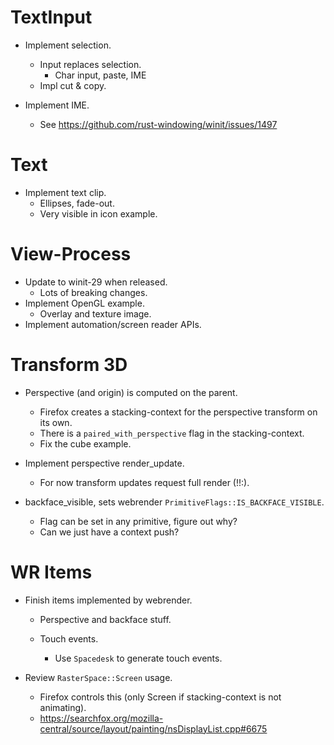 # TextInput

* Implement selection.
    - Input replaces selection.
        - Char input, paste, IME
    - Impl cut & copy.

* Implement IME.
    - See https://github.com/rust-windowing/winit/issues/1497

# Text

* Implement text clip.
    - Ellipses, fade-out.
    - Very visible in icon example.

# View-Process

* Update to winit-29 when released.
    - Lots of breaking changes.
* Implement OpenGL example.
    - Overlay and texture image.
* Implement automation/screen reader APIs.

# Transform 3D

* Perspective (and origin) is computed on the parent.
    - Firefox creates a stacking-context for the perspective transform on its own.
    - There is a `paired_with_perspective` flag in the stacking-context.
    - Fix the cube example.
* Implement perspective render_update.
    - For now transform updates request full render (!!:).

* backface_visible, sets webrender `PrimitiveFlags::IS_BACKFACE_VISIBLE`.
    - Flag can be set in any primitive, figure out why?
    - Can we just have a context push?

# WR Items

* Finish items implemented by webrender.
    - Perspective and backface stuff.

    - Touch events.
        - Use `Spacedesk` to generate touch events.

* Review `RasterSpace::Screen` usage.
    - Firefox controls this (only Screen if stacking-context is not animating).
    - https://searchfox.org/mozilla-central/source/layout/painting/nsDisplayList.cpp#6675
